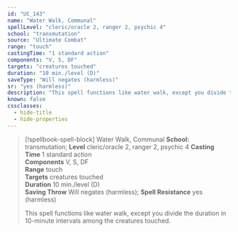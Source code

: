 ```yaml
---
id: "UC_143"
name: "Water Walk, Communal"
spellLevel: "cleric/oracle 2, ranger 2, psychic 4"
school: "transmutation"
source: "Ultimate Combat"
range: "touch"
castingTime: "1 standard action"
components: "V, S, DF"
targets: "creatures touched"
duration: "10 min./level (D)"
saveType: "Will negates (harmless)"
sr: "yes (harmless)"
description: "This spell functions like water walk, except you divide the duration in 10-minute intervals among the creatures touched."
known: false
cssclasses:
  - hide-title
  - hide-properties
---
```


> [!spellbook-spell-block] Water Walk, Communal
> **School:** transmutation; **Level** cleric/oracle 2, ranger 2, psychic 4
> **Casting Time** 1 standard action  
> **Components** V, S, DF  
> **Range** touch  
> **Targets** creatures touched  
> **Duration** 10 min./level (D)  
> **Saving Throw** Will negates (harmless); **Spell Resistance** yes (harmless)
> 
> This spell functions like water walk, except you divide the duration in 10-minute intervals among the creatures touched.